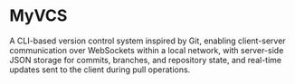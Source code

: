 # MyVCS
A CLI-based version control system inspired by Git, enabling client-server communication over WebSockets within a local network, with server-side JSON storage for commits, branches, and repository state, and real-time updates sent to the client during pull operations.
